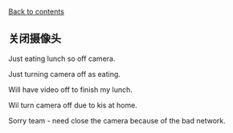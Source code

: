 [Back to contents](https://github.com/TD-English-Learning-Community/common-expressions)


## 关闭摄像头

Just eating lunch so off camera.

Just turning camera off as eating.

Will have video off to finish my lunch.

Wil turn camera off due to kis at home.

Sorry team - need close the camera because of the bad network.

## 



